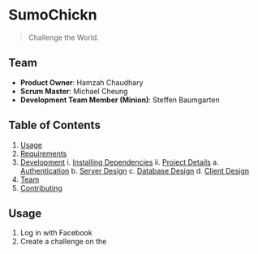 # SumoChickn

> Challenge the World.

## Team

  - __Product Owner__: Hamzah Chaudhary
  - __Scrum Master__: Michael Cheung
  - __Development Team Member (Minion)__: Steffen Baumgarten

## Table of Contents

1. [Usage](#Usage)
2. [Requirements](#requirements)
3. [Development](#development)
    i. [Installing Dependencies](#installing-dependencies)
    ii. [Project Details](#project-details)
      a. [Authentication](#authentication)
      b. [Server Design](#server-design)
      c. [Database Design](#database-design)
      d. [Client Design](#client-design)
11. [Team](#team)
12. [Contributing](#contributing)

## Usage

1. Log in with Facebook
2. Create a challenge on the 